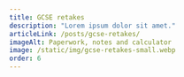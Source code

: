 ```yaml
---
title: GCSE retakes
description: "Lorem ipsum dolor sit amet."
articleLink: /posts/gcse-retakes/
imageAlt: Paperwork, notes and calculator
image: /static/img/gcse-retakes-small.webp
order: 6
---
```

